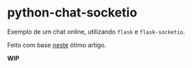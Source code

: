 # python-chat-socketio

Exemplo de um chat online, utilizando `flask` e `flask-socketio`.

Feito com base [neste](https://codeburst.io/building-your-first-chat-application-using-flask-in-7-minutes-f98de4adfa5d) ótimo artigo.

**WIP**
